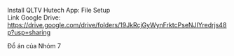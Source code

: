 Install QLTV Hutech App: File Setup  
Link Google Drive: https://drive.google.com/drive/folders/19JkRcjGyWynFrktcPseNJIYredrjs48p?usp=sharing

Đồ án của Nhóm 7 
